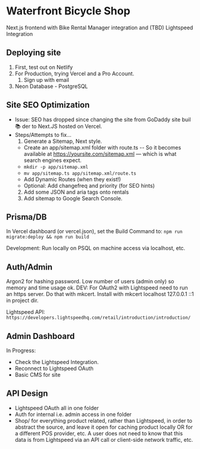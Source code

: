 # Waterfront Bicycle Shop

Next.js frontend with Bike Rental Manager integration and (TBD) Lightspeed Integration

## Deploying site
1. First, test out on Netlify
2. For Production, trying Vercel and a Pro Account.
   1. Sign up with email
3. Neon Database - PostgreSQL


## Site SEO Optimization
- Issue: SEO has dropped since changing the site from GoDaddy site buil📚 der to Next.JS hosted on Vercel.
- Steps/Attempts to fix...
  1. Generate a Sitemap, Next style.
    - Create an app/sitemap.xml folder with route.ts -- So it becomes available at https://yoursite.com/sitemap.xml — which is what search engines expect.
     - `mkdir -p app/sitemap.xml`
     - `mv app/sitemap.ts app/sitemap.xml/route.ts`
   - Add Dynamic Routes (when they exist!)
   - Optional: Add changefreq and priority (for SEO hints)
  2. Add some JSON and aria tags onto rentals
  3. Add sitemap to Google Search Console.

## Prisma/DB

In Vercel dashboard (or vercel.json), set the Build Command to:
`npm run migrate:deploy && npm run build`

Development: Run locally on PSQL on machine access via localhost, etc.

## Auth/Admin

Argon2 for hashing password. Low number of users (admin only) so memory and time usage ok. 
DEV:
For OAuth2 with Lightspeed need to run an https server. Do that with mkcert. Install with mkcert localhost 127.0.0.1 ::1 in project dir.

Lightspeed API: `https://developers.lightspeedhq.com/retail/introduction/introduction/`

## Admin Dashboard

In Progress: 
- Check the Lightspeed Integration.
- Reconnect to Lightspeed OAuth
- Basic CMS for site

## API Design

- Lightspeed OAuth all in one folder
- Auth for internal i.e. admin access in one folder
- Shop/ for everything product related, rather than Lightspeed, in order to abstract the source, and leave it open for caching product locally OR for a different POS provider, etc. A user does not need to know that this data is from Lightspeed via an API call or client-side network traffic, etc.